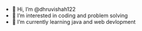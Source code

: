 - 👋 Hi, I’m @dhruvishah122
- 👀 I’m interested in coding and problem solving
- 🌱 I’m currently learning java and web devlopment


<!---
dhruvishah122/dhruvishah122 is a ✨ special ✨ repository because its `README.md` (this file) appears on your GitHub profile.
You can click the Preview link to take a look at your changes.
--->
